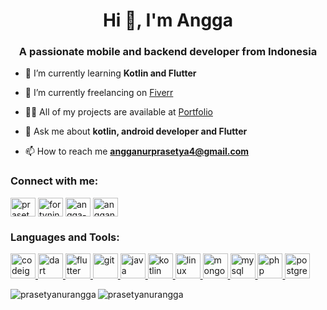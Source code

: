 <h1 align="center">Hi 👋, I'm Angga</h1>
<h3 align="center">A passionate mobile and backend developer from Indonesia</h3>

- 🌱 I’m currently learning **Kotlin and Flutter**

- 🔭 I’m currently freelancing on [Fiverr](https://www.fiverr.com/share/mYpyGx)

- 👨‍💻 All of my projects are available at [Portfolio](https://prasetyanurangga.github.io)

- 💬 Ask me about **kotlin, android developer and Flutter**

- 📫 How to reach me **angganurprasetya4@gmail.com**

<h3 align="left">Connect with me:</h3>
<p align="left">
<a href="https://dev.to/prasetyanurangga" target="_blank"><img align="center" src="https://cdn.jsdelivr.net/npm/simple-icons@3.0.1/icons/dev-dot-to.svg" alt="prasetyanurangga" height="30" width="40" /></a>
<a href="https://twitter.com/twentytwotail" target="_blank"><img align="center" src="https://cdn.jsdelivr.net/npm/simple-icons@3.0.1/icons/twitter.svg" alt="fortyninetail" height="30" width="40" /></a>
<a href="https://linkedin.com/in/angga-nur-prasetya-936687180" target="_blank"><img align="center" src="https://cdn.jsdelivr.net/npm/simple-icons@3.0.1/icons/linkedin.svg" alt="angga-nur-prasetya-936687180" height="30" width="40" /></a>
<a href="https://instagram.com/angganurprasetya" target="_blank"><img align="center" src="https://upload.wikimedia.org/wikipedia/commons/thumb/a/a5/Instagram_icon.png/1024px-Instagram_icon.png" alt="angganurprasetya" height="30" width="40" /></a>
</p>

<h3 align="left">Languages and Tools:</h3>
<p align="left"> <a href="https://codeigniter.com" target="_blank"> <img src="https://cdn.worldvectorlogo.com/logos/codeigniter.svg" alt="codeigniter" width="40" height="40"/> </a> <a href="https://dart.dev" target="_blank"> <img src="https://www.vectorlogo.zone/logos/dartlang/dartlang-icon.svg" alt="dart" width="40" height="40"/> </a> <a href="https://flutter.dev" target="_blank"> <img src="https://www.vectorlogo.zone/logos/flutterio/flutterio-icon.svg" alt="flutter" width="40" height="40"/> </a> <a href="https://git-scm.com/" target="_blank"> <img src="https://www.vectorlogo.zone/logos/git-scm/git-scm-icon.svg" alt="git" width="40" height="40"/> </a> <a href="https://www.java.com" target="_blank"> <img src="https://devicons.github.io/devicon/devicon.git/icons/java/java-original-wordmark.svg" alt="java" width="40" height="40"/> </a> <a href="https://kotlinlang.org" target="_blank"> <img src="https://www.vectorlogo.zone/logos/kotlinlang/kotlinlang-icon.svg" alt="kotlin" width="40" height="40"/> </a> <a href="https://www.linux.org/" target="_blank"> <img src="https://devicons.github.io/devicon/devicon.git/icons/linux/linux-original.svg" alt="linux" width="40" height="40"/> </a> <a href="https://www.mongodb.com/" target="_blank"> <img src="https://devicons.github.io/devicon/devicon.git/icons/mongodb/mongodb-original-wordmark.svg" alt="mongodb" width="40" height="40"/> </a> <a href="https://www.mysql.com/" target="_blank"> <img src="https://devicons.github.io/devicon/devicon.git/icons/mysql/mysql-original-wordmark.svg" alt="mysql" width="40" height="40"/> </a> <a href="https://www.php.net" target="_blank"> <img src="https://devicons.github.io/devicon/devicon.git/icons/php/php-original.svg" alt="php" width="40" height="40"/> </a> <a href="https://www.postgresql.org" target="_blank"> <img src="https://devicons.github.io/devicon/devicon.git/icons/postgresql/postgresql-original-wordmark.svg" alt="postgresql" width="40" height="40"/> </a> </p>


<p><img align="left" src="https://github-readme-stats.vercel.app/api/top-langs?username=prasetyanurangga&show_icons=true&locale=en&layout=compact" alt="prasetyanurangga" /> <img align="center" src="https://github-readme-stats.vercel.app/api?username=prasetyanurangga&show_icons=true&locale=en" alt="prasetyanurangga" /></p>

